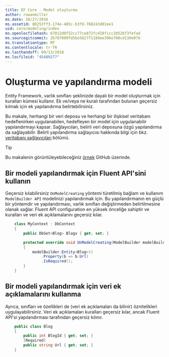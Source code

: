 ```yaml
---
title: EF Core - Model oluşturma
author: rowanmiller
ms.date: 10/27/2016
ms.assetid: 88253ff3-174e-485c-b3f8-768243d01ee1
uid: core/modeling/index
ms.openlocfilehash: 67012d0f52cc77ce872fc428fccc20526f3fefad
ms.sourcegitcommit: 2b787009fd5be5627f1189ee396e708cd130e07b
ms.translationtype: MT
ms.contentlocale: tr-TR
ms.lasthandoff: 09/13/2018
ms.locfileid: "45489277"
---
```

# <a name="creating-and-configuring-a-model"></a>Oluşturma ve yapılandırma modeli

Entity Framework, varlık sınıfları şeklinizde dayalı bir model oluşturmak için kuralları kümesi kullanır. Ek ve/veya ne kuralı tarafından bulunan geçersiz kılmak için ek yapılandırma belirtebilirsiniz.

Bu makale, herhangi bir veri deposu ve herhangi bir ilişkisel veritabanı hedeflenirken uygulanabilen, hedefleyen bir model için uygulanabilir yapılandırmayı kapsar. Sağlayıcıları, belirli veri deposuna özgü yapılandırma da sağlayabilir. Belirli yapılandırma sağlayıcısı hakkında bilgi için bkz. [veritabanı sağlayıcıları](../providers/index.md) bölümü.

> [!TIP]  
> Bu makalenin görüntüleyebileceğiniz [örnek](https://github.com/aspnet/EntityFramework.Docs/tree/master/samples) GitHub üzerinde.

## <a name="use-fluent-api-to-configure-a-model"></a>Bir modeli yapılandırmak için Fluent API'sini kullanın

Geçersiz kılabilirsiniz `OnModelCreating` yöntemi türetilmiş bağlam ve kullanım `ModelBuilder API` modelinizi yapılandırmak için. Bu yapılandırmanın en güçlü bir yöntemdir ve yapılandırması, varlık sınıfları değiştirmeden belirtilmesine olanak sağlar. Fluent API configuration en yüksek önceliğe sahiptir ve kuralları ve veri ek açıklamalarını geçersiz kılar.

<!-- [!code-csharp[Main](samples/core/Modeling/FluentAPI/Samples/Required.cs?range=5-15&highlight=5-10)] -->

``` csharp
    class MyContext : DbContext
    {
        public DbSet<Blog> Blogs { get; set; }

        protected override void OnModelCreating(ModelBuilder modelBuilder)
        {
            modelBuilder.Entity<Blog>()
                .Property(b => b.Url)
                .IsRequired();
        }
    }
```

## <a name="use-data-annotations-to-configure-a-model"></a>Bir modeli yapılandırmak için veri ek açıklamalarını kullanma

Ayrıca, sınıfları ve özellikleri de (veri ek açıklamaları da bilinir) öznitelikleri uygulayabilirsiniz. Veri ek açıklamaları kuralları geçersiz kılar, ancak Fluent API'si yapılandırması tarafından geçersiz kılınır.

<!-- [!code-csharp[Main](samples/core/Modeling/DataAnnotations/Samples/Required.cs?range=11-16&highlight=4)] -->
``` csharp
    public class Blog
    {
        public int BlogId { get; set; }
        [Required]
        public string Url { get; set; }
    }
```
